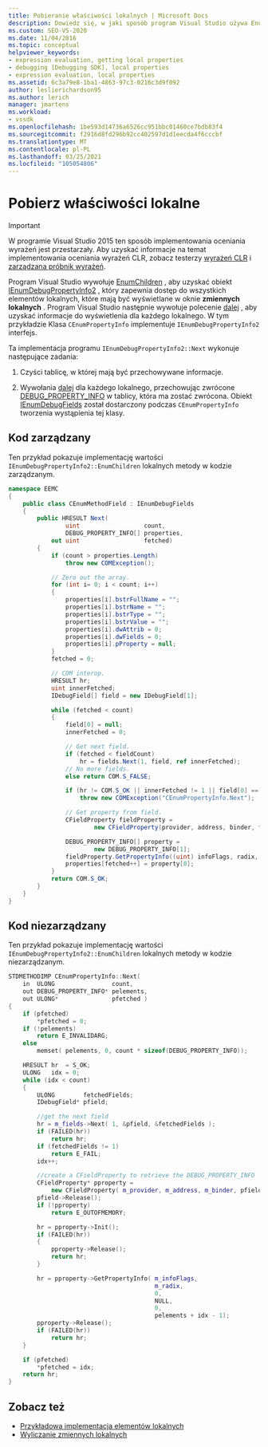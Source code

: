 ```yaml
---
title: Pobieranie właściwości lokalnych | Microsoft Docs
description: Dowiedz się, w jaki sposób program Visual Studio używa EnumChildren do uzyskiwania lokalnych właściwości z tymi przykładami dla kodu zarządzanego i niezarządzanego.
ms.custom: SEO-VS-2020
ms.date: 11/04/2016
ms.topic: conceptual
helpviewer_keywords:
- expression evaluation, getting local properties
- debugging [Debugging SDK], local properties
- expression evaluation, local properties
ms.assetid: 6c3a79e8-1ba1-4863-97c3-0216c3d9f092
author: leslierichardson95
ms.author: lerich
manager: jmartens
ms.workload:
- vssdk
ms.openlocfilehash: 1be593d14736a6526cc951bbc01460ce7bdb83f4
ms.sourcegitcommit: f2916d8fd296b92cc402597d1d1eecda4f6cccbf
ms.translationtype: MT
ms.contentlocale: pl-PL
ms.lasthandoff: 03/25/2021
ms.locfileid: "105054806"
---
```

# <a name="get-local-properties"></a>Pobierz właściwości lokalne
> [!IMPORTANT]
> W programie Visual Studio 2015 ten sposób implementowania oceniania wyrażeń jest przestarzały. Aby uzyskać informacje na temat implementowania oceniania wyrażeń CLR, zobacz testerzy [wyrażeń CLR](https://github.com/Microsoft/ConcordExtensibilitySamples/wiki/CLR-Expression-Evaluators) i [zarządzana próbnik wyrażeń](https://github.com/Microsoft/ConcordExtensibilitySamples/wiki/Managed-Expression-Evaluator-Sample).

Program Visual Studio wywołuje [EnumChildren](../../extensibility/debugger/reference/idebugproperty2-enumchildren.md) , aby uzyskać obiekt [IEnumDebugPropertyInfo2](../../extensibility/debugger/reference/ienumdebugpropertyinfo2.md) , który zapewnia dostęp do wszystkich elementów lokalnych, które mają być wyświetlane w oknie **zmiennych lokalnych** . Program Visual Studio następnie wywołuje polecenie [dalej](../../extensibility/debugger/reference/ienumdebugpropertyinfo2-next.md) , aby uzyskać informacje do wyświetlenia dla każdego lokalnego. W tym przykładzie Klasa `CEnumPropertyInfo` implementuje `IEnumDebugPropertyInfo2` interfejs.

Ta implementacja programu `IEnumDebugPropertyInfo2::Next` wykonuje następujące zadania:

1. Czyści tablicę, w której mają być przechowywane informacje.

2. Wywołania [dalej](../../extensibility/debugger/reference/ienumdebugfields-next.md) dla każdego lokalnego, przechowując zwrócone [DEBUG_PROPERTY_INFO](../../extensibility/debugger/reference/debug-property-info.md) w tablicy, która ma zostać zwrócona. Obiekt [IEnumDebugFields](../../extensibility/debugger/reference/ienumdebugfields.md) został dostarczony podczas `CEnumPropertyInfo` tworzenia wystąpienia tej klasy.

## <a name="managed-code"></a>Kod zarządzany
Ten przykład pokazuje implementację wartości `IEnumDebugPropertyInfo2::EnumChildren` lokalnych metody w kodzie zarządzanym.

```csharp
namespace EEMC
{
    public class CEnumMethodField : IEnumDebugFields
    {
        public HRESULT Next(
                uint                  count,
                DEBUG_PROPERTY_INFO[] properties,
            out uint                  fetched)
        {
            if (count > properties.Length)
                throw new COMException();

            // Zero out the array.
            for (int i= 0; i < count; i++)
            {
                properties[i].bstrFullName = "";
                properties[i].bstrName = "";
                properties[i].bstrType = "";
                properties[i].bstrValue = "";
                properties[i].dwAttrib = 0;
                properties[i].dwFields = 0;
                properties[i].pProperty = null;
            }
            fetched = 0;

            // COM interop.
            HRESULT hr;
            uint innerFetched;
            IDebugField[] field = new IDebugField[1];

            while (fetched < count)
            {
                field[0] = null;
                innerFetched = 0;

                // Get next field.
                if (fetched < fieldCount)
                    hr = fields.Next(1, field, ref innerFetched);
                // No more fields.
                else return COM.S_FALSE;

                if (hr != COM.S_OK || innerFetched != 1 || field[0] == null)
                    throw new COMException("CEnumPropertyInfo.Next");

                // Get property from field.
                CFieldProperty fieldProperty =
                        new CFieldProperty(provider, address, binder, field[0]);

                DEBUG_PROPERTY_INFO[] property =
                        new DEBUG_PROPERTY_INFO[1];
                fieldProperty.GetPropertyInfo((uint) infoFlags, radix, 0, null, 0, property);
                properties[fetched++] = property[0];
            }
            return COM.S_OK;
        }
    }
}
```

## <a name="unmanaged-code"></a>Kod niezarządzany
 Ten przykład pokazuje implementację wartości `IEnumDebugPropertyInfo2::EnumChildren` lokalnych metody w kodzie niezarządzanym.

```cpp
STDMETHODIMP CEnumPropertyInfo::Next(
    in  ULONG                count,
    out DEBUG_PROPERTY_INFO* pelements,
    out ULONG*               pfetched )
{
    if (pfetched)
        *pfetched = 0;
    if (!pelements)
        return E_INVALIDARG;
    else
        memset( pelements, 0, count * sizeof(DEBUG_PROPERTY_INFO));

    HRESULT hr  = S_OK;
    ULONG   idx = 0;
    while (idx < count)
    {
        ULONG        fetchedFields;
        IDebugField* pfield;

        //get the next field
        hr = m_fields->Next( 1, &pfield, &fetchedFields );
        if (FAILED(hr))
            return hr;
        if (fetchedFields != 1)
            return E_FAIL;
        idx++;

        //create a CFieldProperty to retrieve the DEBUG_PROPERTY_INFO
        CFieldProperty* pproperty =
            new CFieldProperty( m_provider, m_address, m_binder, pfield );
        pfield->Release();
        if (!pproperty)
            return E_OUTOFMEMORY;

        hr = pproperty->Init();
        if (FAILED(hr))
        {
            pproperty->Release();
            return hr;
        }

        hr = pproperty->GetPropertyInfo( m_infoFlags,
                                         m_radix,
                                         0,
                                         NULL,
                                         0,
                                         pelements + idx - 1);
        pproperty->Release();
        if (FAILED(hr))
            return hr;
    }

    if (pfetched)
        *pfetched = idx;
    return hr;
}
```

## <a name="see-also"></a>Zobacz też
- [Przykładowa implementacja elementów lokalnych](../../extensibility/debugger/sample-implementation-of-locals.md)
- [Wyliczanie zmiennych lokalnych](../../extensibility/debugger/enumerating-locals.md)
